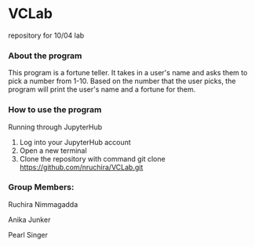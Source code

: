 # VCLab
repository for 10/04 lab


### About the program
This program is a fortune teller. It takes in a user's name and asks them to pick a number from 1-10. Based on the number that the user picks, the program will print the user's name and a fortune for them. 

### How to use the program
Running through JupyterHub
1. Log into your JupyterHub account
2. Open a new terminal
3. Clone the repository with command git clone https://github.com/nruchira/VCLab.git

### Group Members:

Ruchira Nimmagadda

Anika Junker

Pearl Singer